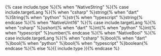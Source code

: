 {%
case include.type
%}{%
    when "NativeString"
%}{%
        case include.targetLang
%}{% 
            when "csharp"
%}string{%
            when "dart"
%}String{%
            when "python"
%}str{%
            when "typescript"
%}string{%
        endcase
%}{%
    when "NativeUint16"
%}{%
        case include.targetLang
%}{%
            when "csharp"
%}ushort{%
            when "dart"
%}int{% 
            when "python"
%}int{%
            when "typescript"
%}number{%
        endcase
%}{%
    when "NativeBool"
%}{%
        case include.targetLang
%}{% 
            when "csharp"
%}bool{%
            when "dart"
%}bool{%
            when "python"
%}bool{%
            when "typescript"
%}boolean{%
        endcase
%}{%
    else
%}{{ include.type }}{%
    endcase
%}